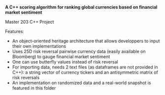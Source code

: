 **A C++ scoring algorithm for ranking global currencies based on financial market sentiment**

Master 203 C++ Project

Features:
- An object-oriented heritage architecture that allows developpers to input their own implementations
- Uses 25D risk reversal pairwise currency data (easily available on Bloomberg) to gauge financial market sentiment
- One can use butterfly values instead of risk reversal
- For importing data, needs 2 text files (as dataframes are not provided in C++): a string vector of currency tickers and an antisymmetric matrix of risk reversals
- An implementation on randomized data and a real-world snapshot is featured in this folder